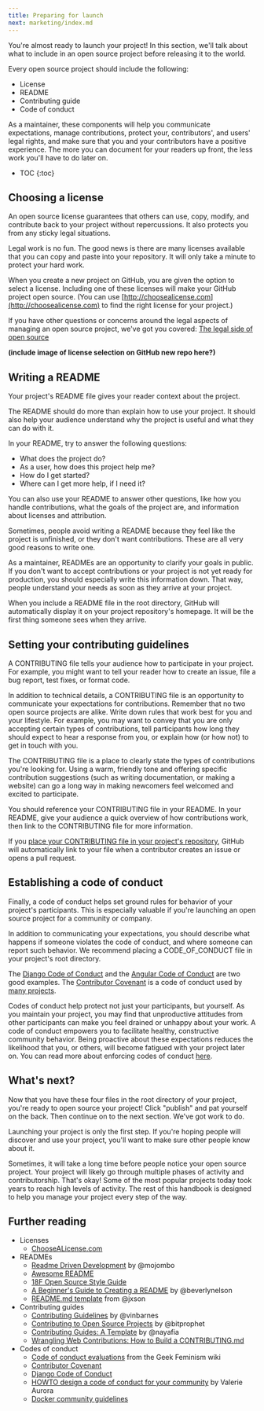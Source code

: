```yaml
---
title: Preparing for launch
next: marketing/index.md
---
```


You're almost ready to launch your project! In this section, we'll talk about what to include in an open source project before releasing it to the world.

Every open source project should include the following:

* License
* README
* Contributing guide
* Code of conduct

As a maintainer, these components will help you communicate expectations, manage contributions, protect your, contributors', and users' legal rights, and make sure that you and your contributors have a positive experience. The more you can document for your readers up front, the less work you'll have to do later on.

* TOC
{:toc}

## Choosing a license

An open source license guarantees that others can use, copy, modify, and contribute back to your project without repercussions. It also protects you from any sticky legal situations.

Legal work is no fun. The good news is there are many licenses available that you can copy and paste into your repository. It will only take a minute to protect your hard work.

When you create a new project on GitHub, you are given the option to select a license. Including one of these licenses will make your GitHub project open source. (You can use [http://choosealicense.com](http://choosealicense.com) to find the right license for your project.)

If you have other questions or concerns around the legal aspects of managing an open source project, we've got you covered: [The legal side of open source](../../troubleshooting/legal/)

**(include image of license selection on GitHub new repo here?)**

## Writing a README

Your project's README file gives your reader context about the project.

The README should do more than explain how to use your project. It should also help your audience understand why the project is useful and what they can do with it.

In your README, try to answer the following questions:

* What does the project do?
* As a user, how does this project help me?
* How do I get started?
* Where can I get more help, if I need it?

You can also use your README to answer other questions, like how you handle contributions, what the goals of the project are, and information about licenses and attribution.

Sometimes, people avoid writing a README because they feel like the project is unfinished, or they don't want contributions. These are all very good reasons to write one.

As a maintainer, READMEs are an opportunity to clarify your goals in public. If you don't want to accept contributions or your project is not yet ready for production, you should especially write this information down. That way, people understand your needs as soon as they arrive at your project.

When you include a README file in the root directory, GitHub will automatically display it on your project repository's homepage. It will be the first thing someone sees when they arrive.

## Setting your contributing guidelines

A CONTRIBUTING file tells your audience how to participate in your project. For example, you might want to tell your reader how to create an issue, file a bug report, test fixes, or format code.

In addition to technical details, a CONTRIBUTING file is an opportunity to communicate your expectations for contributions. Remember that no two open source projects are alike. Write down rules that work best for you and your lifestyle. For example, you may want to convey that you are only accepting certain types of contributions, tell participants how long they should expect to hear a response from you, or explain how (or how not) to get in touch with you.

The CONTRIBUTING file is a place to clearly state the types of contributions you're looking for. Using a warm, friendly tone and offering specific contribution suggestions (such as writing documentation, or making a website) can go a long way in making newcomers feel welcomed and excited to participate.

You should reference your CONTRIBUTING file in your README. In your README, give your audience a quick overview of how contributions work, then link to the CONTRIBUTING file for more information.

If you [place your CONTRIBUTING file in your project's repository](https://help.github.com/articles/setting-guidelines-for-repository-contributors/), GitHub will automatically link to your file when a contributor creates an issue or opens a pull request.

## Establishing a code of conduct

Finally, a code of conduct helps set ground rules for behavior of your project's participants. This is especially valuable if you're launching an open source project for a community or company.

In addition to communicating your expectations, you should describe what happens if someone violates the code of conduct, and where someone can report such behavior. We recommend placing a CODE_OF_CONDUCT file in your project's root directory.

The [Django Code of Conduct](https://www.djangoproject.com/conduct/) and the [Angular Code of Conduct](https://github.com/angular/code-of-conduct/blob/master/CODE_OF_CONDUCT.md) are two good examples. The [Contributor Covenant](http://contributor-covenant.org/) is a code of conduct used by [many projects](http://contributor-covenant.org/adopters/).

Codes of conduct help protect not just your participants, but yourself. As you maintain your project, you may find that unproductive attitudes from other participants can make you feel drained or unhappy about your work. A code of conduct empowers you to facilitate healthy, constructive community behavior. Being proactive about these expectations reduces the likelihood that you, or others, will become fatigued with your project later on. You can read more about enforcing codes of conduct [here](../../troubleshooting/conduct/).

## What's next?

Now that you have these four files in the root directory of your project, you're ready to open source your project! Click "publish" and pat yourself on the back. Then continue on to the next section. We've got work to do.

Launching your project is only the first step. If you're hoping people will discover and use your project, you'll want to make sure other people know about it.

Sometimes, it will take a long time before people notice your open source project. Your project will likely go through multiple phases of activity and contributorship. That's okay! Some of the most popular projects today took years to reach high levels of activity. The rest of this handbook is designed to help you manage your project every step of the way.

## Further reading

* Licenses
  * [ChooseALicense.com](http://choosealicense.com)
* READMEs
  * [Readme Driven Development](http://tom.preston-werner.com/2010/08/23/readme-driven-development.html) by @mojombo
  * [Awesome README](https://github.com/matiassingers/awesome-readme)
  * [18F Open Source Style Guide](https://pages.18f.gov/open-source-guide/making-readmes-readable/)
  * [A Beginner's Guide to Creating a README](https://changelog.com/a-beginners-guide-to-creating-a-readme/) by @beverlynelson
  * [README.md template](https://gist.github.com/jxson/1784669) from @jxson
* Contributing guides
  * [Contributing Guidelines](https://github.com/blog/1184-contributing-guidelines) by @vinbarnes
  * [Contributing to Open Source Projects](http://www.contribution-guide.org/) by @bitprophet
  * [Contributing Guides: A Template](https://github.com/nayafia/contributing-template) by @nayafia
  * [Wrangling Web Contributions: How to Build a CONTRIBUTING.md](http://mozillascience.github.io/working-open-workshop/contributing/)
* Codes of conduct
  * [Code of conduct evaluations](http://geekfeminism.wikia.com/wiki/Code_of_conduct_evaluations) from the Geek Feminism wiki
  * [Contributor Covenant](http://contributor-covenant.org/)
  * [Django Code of Conduct](https://github.com/django/code-of-conduct)
  * [HOWTO design a code of conduct for your community](https://adainitiative.org/2014/02/18/howto-design-a-code-of-conduct-for-your-community/) by Valerie Aurora
  * [Docker community guidelines](https://github.com/docker/docker/blob/master/CONTRIBUTING.md#docker-community-guidelines)
